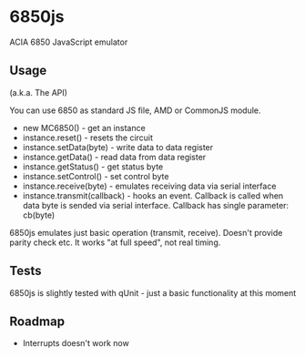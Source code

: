 6850js
======

ACIA 6850 JavaScript emulator

Usage
-----

(a.k.a. The API)

You can use 6850 as standard JS file, AMD or CommonJS module.

- new MC6850() - get an instance
- instance.reset() - resets the circuit
- instance.setData(byte) - write data to data register
- instance.getData() - read data from data register
- instance.getStatus() - get status byte
- instance.setControl() - set control byte
- instance.receive(byte) - emulates receiving data via serial interface
- instance.transmit(callback) - hooks an event. Callback is called when data byte is sended via serial interface. Callback has single parameter: cb(byte)

6850js emulates just basic operation (transmit, receive). Doesn't provide parity check etc. It works "at full speed", not real timing.

Tests
-----

6850js is slightly tested with qUnit - just a basic functionality at this moment

Roadmap
-------

- Interrupts doesn't work now